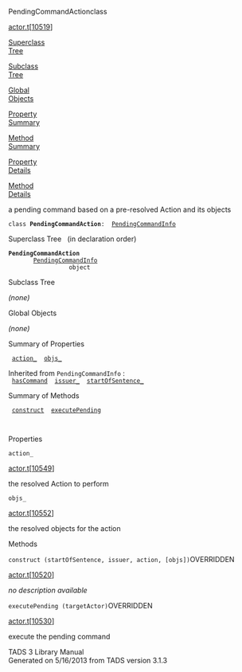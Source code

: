 <span class="title">PendingCommandAction</span><span class="type">class</span>

[actor.t](../file/actor.t.html)\[[10519](../source/actor.t.html#10519)\]

[Superclass  
Tree](#_SuperClassTree_)

[Subclass  
Tree](#_SubClassTree_)

[Global  
Objects](#_ObjectSummary_)

[Property  
Summary](#_PropSummary_)

[Method  
Summary](#_MethodSummary_)

[Property  
Details](#_Properties_)

[Method  
Details](#_Methods_)

<div class="fdesc">

a pending command based on a pre-resolved Action and its objects

`class `**`PendingCommandAction`**` :   `[`PendingCommandInfo`](../object/PendingCommandInfo.html)

</div>

<span id="_SuperClassTree_"></span>

<div class="mjhd">

<span class="hdln">Superclass Tree</span>   (in declaration order)

</div>

**`PendingCommandAction`**  
`         `[`PendingCommandInfo`](../object/PendingCommandInfo.html)  
`                 object`  
<span id="_SubClassTree_"></span>

<div class="mjhd">

<span class="hdln">Subclass Tree</span>  

</div>

*(none)* <span id="_ObjectSummary_"></span>

<div class="mjhd">

<span class="hdln">Global Objects</span>  

</div>

*(none)* <span id="_PropSummary_"></span>

<div class="mjhd">

<span class="hdln">Summary of Properties</span>  

</div>

` `[`action_`](#action_)`  `[`objs_`](#objs_)`  `

Inherited from `PendingCommandInfo` :  
` `[`hasCommand`](../object/PendingCommandInfo.html#hasCommand)`  `[`issuer_`](../object/PendingCommandInfo.html#issuer_)`  `[`startOfSentence_`](../object/PendingCommandInfo.html#startOfSentence_)`  `

<span id="_MethodSummary_"></span>

<div class="mjhd">

<span class="hdln">Summary of Methods</span>  

</div>

` `[`construct`](#construct)`  `[`executePending`](#executePending)`  `

` `

<span id="_Properties_"></span>

<div class="mjhd">

<span class="hdln">Properties</span>  

</div>

<span id="action_"></span>

`action_`

[actor.t](../file/actor.t.html)\[[10549](../source/actor.t.html#10549)\]

<div class="desc">

the resolved Action to perform

</div>

<span id="objs_"></span>

`objs_`

[actor.t](../file/actor.t.html)\[[10552](../source/actor.t.html#10552)\]

<div class="desc">

the resolved objects for the action

</div>

<span id="_Methods_"></span>

<div class="mjhd">

<span class="hdln">Methods</span>  

</div>

<span id="construct"></span>

`construct (startOfSentence, issuer, action, [objs])`<span class="rem">OVERRIDDEN</span>

[actor.t](../file/actor.t.html)\[[10520](../source/actor.t.html#10520)\]

<div class="desc">

*no description available*

</div>

<span id="executePending"></span>

`executePending (targetActor)`<span class="rem">OVERRIDDEN</span>

[actor.t](../file/actor.t.html)\[[10530](../source/actor.t.html#10530)\]

<div class="desc">

execute the pending command

</div>

<div class="ftr">

TADS 3 Library Manual  
Generated on 5/16/2013 from TADS version 3.1.3

</div>
